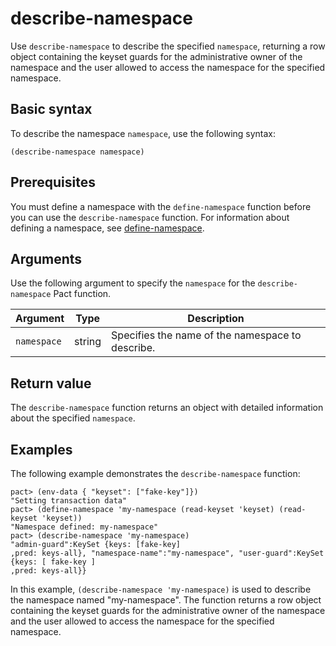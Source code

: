 # describe-namespace

Use `describe-namespace` to describe the specified `namespace`, returning a row object containing the keyset guards for the administrative owner of the namespace and the user allowed to access the namespace for the specified namespace.

## Basic syntax

To describe the namespace `namespace`, use the following syntax:

```pact
(describe-namespace namespace)
```

## Prerequisites

You must define a namespace with the `define-namespace` function before you can use the `describe-namespace` function.
For information about defining a namespace, see [define-namespace](/pact-5/general/define-namespace).

## Arguments

Use the following argument to specify the `namespace` for the `describe-namespace` Pact function.

| Argument | Type   | Description                                 |
|----------|--------|---------------------------------------------|
| `namespace` | string | Specifies the name of the namespace to describe.|

## Return value

The `describe-namespace` function returns an object with detailed information about the specified `namespace`.

## Examples

The following example demonstrates the `describe-namespace` function:

```pact
pact> (env-data { "keyset": ["fake-key"]})
"Setting transaction data"
pact> (define-namespace 'my-namespace (read-keyset 'keyset) (read-keyset 'keyset))
"Namespace defined: my-namespace"
pact> (describe-namespace 'my-namespace)
"admin-guard":KeySet {keys: [fake-key]
,pred: keys-all}, "namespace-name":"my-namespace", "user-guard":KeySet {keys: [ fake-key ]
,pred: keys-all}}
```

In this example, `(describe-namespace 'my-namespace)` is used to describe the namespace named "my-namespace". 
The function returns a row object containing the keyset guards for the administrative owner of the namespace and the user allowed to access the namespace for the specified namespace.
